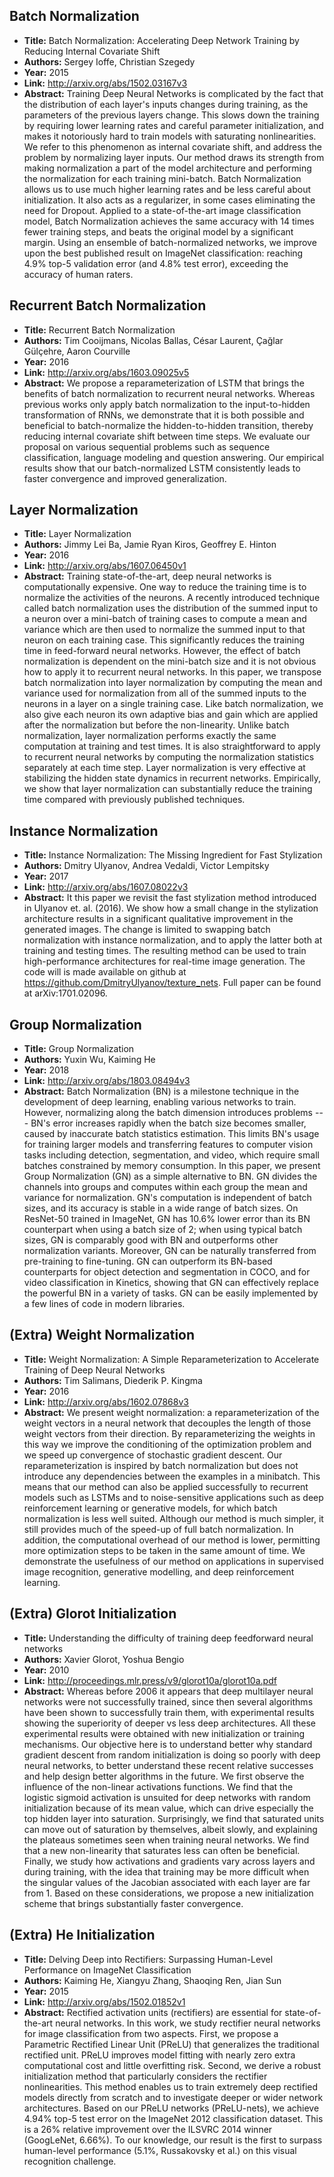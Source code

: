 ## Batch Normalization
  - **Title:** Batch Normalization: Accelerating Deep Network Training by Reducing
  Internal Covariate Shift
  - **Authors:** Sergey Ioffe, Christian Szegedy
  - **Year:** 2015
  - **Link:** http://arxiv.org/abs/1502.03167v3
  - **Abstract:** Training Deep Neural Networks is complicated by the fact that the distribution of each layer's inputs changes during training, as the parameters of the previous layers change. This slows down the training by requiring lower learning rates and careful parameter initialization, and makes it notoriously hard to train models with saturating nonlinearities. We refer to this phenomenon as internal covariate shift, and address the problem by normalizing layer inputs. Our method draws its strength from making normalization a part of the model architecture and performing the normalization for each training mini-batch. Batch Normalization allows us to use much higher learning rates and be less careful about initialization. It also acts as a regularizer, in some cases eliminating the need for Dropout. Applied to a state-of-the-art image classification model, Batch Normalization achieves the same accuracy with 14 times fewer training steps, and beats the original model by a significant margin. Using an ensemble of batch-normalized networks, we improve upon the best published result on ImageNet classification: reaching 4.9% top-5 validation error (and 4.8% test error), exceeding the accuracy of human raters.

## Recurrent Batch Normalization
  - **Title:** Recurrent Batch Normalization
  - **Authors:** Tim Cooijmans, Nicolas Ballas, César Laurent, Çağlar Gülçehre, Aaron Courville
  - **Year:** 2016
  - **Link:** http://arxiv.org/abs/1603.09025v5
  - **Abstract:** We propose a reparameterization of LSTM that brings the benefits of batch normalization to recurrent neural networks. Whereas previous works only apply batch normalization to the input-to-hidden transformation of RNNs, we demonstrate that it is both possible and beneficial to batch-normalize the hidden-to-hidden transition, thereby reducing internal covariate shift between time steps. We evaluate our proposal on various sequential problems such as sequence classification, language modeling and question answering. Our empirical results show that our batch-normalized LSTM consistently leads to faster convergence and improved generalization.

## Layer Normalization
  - **Title:** Layer Normalization
  - **Authors:** Jimmy Lei Ba, Jamie Ryan Kiros, Geoffrey E. Hinton
  - **Year:** 2016
  - **Link:** http://arxiv.org/abs/1607.06450v1
  - **Abstract:** Training state-of-the-art, deep neural networks is computationally expensive. One way to reduce the training time is to normalize the activities of the neurons. A recently introduced technique called batch normalization uses the distribution of the summed input to a neuron over a mini-batch of training cases to compute a mean and variance which are then used to normalize the summed input to that neuron on each training case. This significantly reduces the training time in feed-forward neural networks. However, the effect of batch normalization is dependent on the mini-batch size and it is not obvious how to apply it to recurrent neural networks. In this paper, we transpose batch normalization into layer normalization by computing the mean and variance used for normalization from all of the summed inputs to the neurons in a layer on a single training case. Like batch normalization, we also give each neuron its own adaptive bias and gain which are applied after the normalization but before the non-linearity. Unlike batch normalization, layer normalization performs exactly the same computation at training and test times. It is also straightforward to apply to recurrent neural networks by computing the normalization statistics separately at each time step. Layer normalization is very effective at stabilizing the hidden state dynamics in recurrent networks. Empirically, we show that layer normalization can substantially reduce the training time compared with previously published techniques.

## Instance Normalization
  - **Title:** Instance Normalization: The Missing Ingredient for Fast Stylization
  - **Authors:** Dmitry Ulyanov, Andrea Vedaldi, Victor Lempitsky
  - **Year:** 2017
  - **Link:** http://arxiv.org/abs/1607.08022v3
  - **Abstract:** It this paper we revisit the fast stylization method introduced in Ulyanov et. al. (2016). We show how a small change in the stylization architecture results in a significant qualitative improvement in the generated images. The change is limited to swapping batch normalization with instance normalization, and to apply the latter both at training and testing times. The resulting method can be used to train high-performance architectures for real-time image generation. The code will is made available on github at https://github.com/DmitryUlyanov/texture_nets. Full paper can be found at arXiv:1701.02096.

## Group Normalization
  - **Title:** Group Normalization
  - **Authors:** Yuxin Wu, Kaiming He
  - **Year:** 2018
  - **Link:** http://arxiv.org/abs/1803.08494v3
  - **Abstract:** Batch Normalization (BN) is a milestone technique in the development of deep learning, enabling various networks to train. However, normalizing along the batch dimension introduces problems --- BN's error increases rapidly when the batch size becomes smaller, caused by inaccurate batch statistics estimation. This limits BN's usage for training larger models and transferring features to computer vision tasks including detection, segmentation, and video, which require small batches constrained by memory consumption. In this paper, we present Group Normalization (GN) as a simple alternative to BN. GN divides the channels into groups and computes within each group the mean and variance for normalization. GN's computation is independent of batch sizes, and its accuracy is stable in a wide range of batch sizes. On ResNet-50 trained in ImageNet, GN has 10.6% lower error than its BN counterpart when using a batch size of 2; when using typical batch sizes, GN is comparably good with BN and outperforms other normalization variants. Moreover, GN can be naturally transferred from pre-training to fine-tuning. GN can outperform its BN-based counterparts for object detection and segmentation in COCO, and for video classification in Kinetics, showing that GN can effectively replace the powerful BN in a variety of tasks. GN can be easily implemented by a few lines of code in modern libraries.

## (Extra) Weight Normalization
  - **Title:** Weight Normalization: A Simple Reparameterization to Accelerate Training
  of Deep Neural Networks
  - **Authors:** Tim Salimans, Diederik P. Kingma
  - **Year:** 2016
  - **Link:** http://arxiv.org/abs/1602.07868v3
  - **Abstract:** We present weight normalization: a reparameterization of the weight vectors in a neural network that decouples the length of those weight vectors from their direction. By reparameterizing the weights in this way we improve the conditioning of the optimization problem and we speed up convergence of stochastic gradient descent. Our reparameterization is inspired by batch normalization but does not introduce any dependencies between the examples in a minibatch. This means that our method can also be applied successfully to recurrent models such as LSTMs and to noise-sensitive applications such as deep reinforcement learning or generative models, for which batch normalization is less well suited. Although our method is much simpler, it still provides much of the speed-up of full batch normalization. In addition, the computational overhead of our method is lower, permitting more optimization steps to be taken in the same amount of time. We demonstrate the usefulness of our method on applications in supervised image recognition, generative modelling, and deep reinforcement learning.

## (Extra) Glorot Initialization
  - **Title:** Understanding the difficulty of training deep feedforward neural networks
  - **Authors:** Xavier Glorot, Yoshua Bengio
  - **Year:** 2010
  - **Link:** http://proceedings.mlr.press/v9/glorot10a/glorot10a.pdf
  - **Abstract:** Whereas before 2006 it appears that deep multilayer neural networks were not successfully trained, since then several algorithms have been shown to successfully train them, with experimental results showing the superiority of deeper vs less deep architectures. All these experimental results were obtained with new initialization or training mechanisms. Our objective here is to understand better why standard gradient descent from random initialization is doing so poorly with deep neural networks, to better understand these recent relative successes and help design better algorithms in the future. We first observe the influence of the non-linear activations functions. We find that the logistic sigmoid activation is unsuited for deep networks with random initialization because of its mean value, which can drive especially the top hidden layer into saturation. Surprisingly, we find that saturated units can move out of saturation by themselves, albeit slowly, and explaining the plateaus sometimes seen when training neural networks. We find that a new non-linearity that saturates less can often be beneficial. Finally, we study how activations and gradients vary across layers and during training, with the idea that training may be more difficult when the singular values of the Jacobian associated with each layer are far from 1. Based on these considerations, we propose a new initialization scheme that brings substantially faster convergence.

## (Extra) He Initialization
  - **Title:** Delving Deep into Rectifiers: Surpassing Human-Level Performance on
  ImageNet Classification
  - **Authors:** Kaiming He, Xiangyu Zhang, Shaoqing Ren, Jian Sun
  - **Year:** 2015
  - **Link:** http://arxiv.org/abs/1502.01852v1
  - **Abstract:** Rectified activation units (rectifiers) are essential for state-of-the-art neural networks. In this work, we study rectifier neural networks for image classification from two aspects. First, we propose a Parametric Rectified Linear Unit (PReLU) that generalizes the traditional rectified unit. PReLU improves model fitting with nearly zero extra computational cost and little overfitting risk. Second, we derive a robust initialization method that particularly considers the rectifier nonlinearities. This method enables us to train extremely deep rectified models directly from scratch and to investigate deeper or wider network architectures. Based on our PReLU networks (PReLU-nets), we achieve 4.94% top-5 test error on the ImageNet 2012 classification dataset. This is a 26% relative improvement over the ILSVRC 2014 winner (GoogLeNet, 6.66%). To our knowledge, our result is the first to surpass human-level performance (5.1%, Russakovsky et al.) on this visual recognition challenge.
